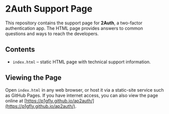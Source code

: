 # 2Auth Support Page

This repository contains the support page for **2Auth**, a two-factor authentication app. The HTML page provides answers to common questions and ways to reach the developers.

## Contents

- `index.html` – static HTML page with technical support information.

## Viewing the Page

Open `index.html` in any web browser, or host it via a static-site service such as GitHub Pages. If you have internet access, you can also view the page online at [https://p1gfly.github.io/ap2auth/](https://p1gfly.github.io/ap2auth/).
